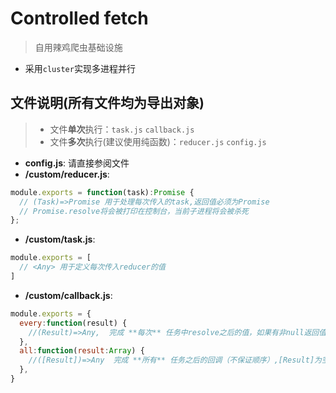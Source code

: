 # Controlled fetch
> 自用辣鸡爬虫基础设施
- 采用`cluster`实现多进程并行


## 文件说明(所有文件均为导出对象)
> * 文件**单次**执行：`task.js` `callback.js` 
> * 文件**多次**执行(建议使用纯函数)：`reducer.js` `config.js`
- **config.js**:  请直接参阅文件
- **/custom/reducer.js**:
```javascript
module.exports = function(task):Promise {
  // (Task)=>Promise 用于处理每次传入的task,返回值必须为Promise
  // Promise.resolve将会被打印在控制台，当前子进程将会被杀死
};
```
- **/custom/task.js**:
```javascript
module.exports = [
  // <Any> 用于定义每次传入reducer的值
]
```
- **/custom/callback.js**:
```javascript
module.exports = {
  every:function(result) {
    //(Result)=>Any,  完成 **每次** 任务中resolve之后的值，如果有非null返回值将会被塞入最终结果
  },
  all:function(result:Array) {
    //([Result])=>Any  完成 **所有** 任务之后的回调（不保证顺序）,[Result]为空则不调用
  },
}
```
